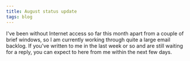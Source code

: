 ```yaml
---
title: August status update
tags: blog
---
```


I've been without Internet access so far this month apart from a couple of brief windows, so I am currently working through quite a large email backlog. If you've written to me in the last week or so and are still waiting for a reply, you can expect to here from me within the next few days.
